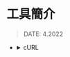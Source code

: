 <style> 
.imgBox{
  display: flex; 
  flex-direction: column; 
  margin: 5%; 
  justify-content: center;
  border: 2px solid black;
}
</style>

<!--  style  -->

###### <!-- ref -->

[curl]: https://www.ruanyifeng.com/blog/2011/09/curl.html

 <!-- ref -->

# 工具簡介

> DATE: 4.2022

<!-- cURL -->

- <details close>
  <summary>cURL</summary>

  `Command Line URL viewer`

  - 一種命令行工具，作用是發出網絡請求，然後得到和提取數據，顯示在"標準輸出"（stdout）上面。

  > REF: [cURL]

  </details>
